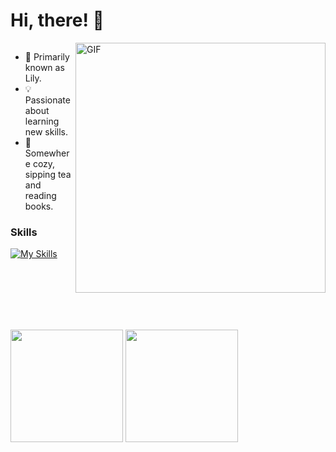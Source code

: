 # Hi, there! 💋

<div style="overflow: hidden;">
    <img align="right" width="400" height="400" alt="GIF" src="https://cdn.sanity.io/images/do2rqv0h/production/3356021b2d743e60cb89b0b97196fb2b2b0b44a0-800x800.gif?w=1116&fit=max&auto=format" alt="ERROR">

- 🌸 Primarily known as Lily.
- 💡 Passionate about learning new skills.
- 📍 Somewhere cozy, sipping tea and reading books.

### Skills
[![My Skills](https://skillicons.dev/icons?i=python)](https://skillicons.dev)

<br>
<br>
<br>
<br>
<br>
<p align="left">
<img height="180em" src="https://github-readme-stats.vercel.app/api?username=liviadfsilva&show_icons=true&theme=tokyonight"/>
<img height="180em" src="https://github-readme-stats.vercel.app/api/top-langs/?username=liviadfsilva&layout=compact&langs_count=6&theme=tokyonight"/>
</p>

<!---
liviadfsilva/liviadfsilva is a ✨ special ✨ repository because its `README.md` (this file) appears on your GitHub profile.
You can click the Preview link to take a look at your changes.
--->
